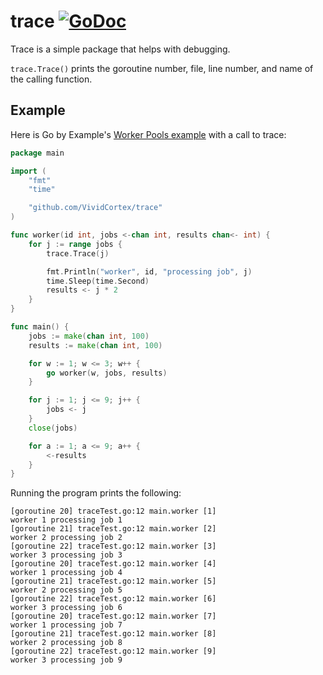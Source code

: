 trace [![GoDoc](https://godoc.org/github.com/VividCortex/trace?status.png)](https://godoc.org/github.com/VividCortex/trace)
=====
Trace is a simple package that helps with debugging.

`trace.Trace()` prints the goroutine number, file, line number, and name
of the calling function.

Example
---
Here is Go by Example's [Worker Pools example](https://gobyexample.com/worker-pools) with a
call to trace:

```go
package main

import (
	"fmt"
	"time"

	"github.com/VividCortex/trace"
)

func worker(id int, jobs <-chan int, results chan<- int) {
	for j := range jobs {
		trace.Trace(j)

		fmt.Println("worker", id, "processing job", j)
		time.Sleep(time.Second)
		results <- j * 2
	}
}

func main() {
	jobs := make(chan int, 100)
	results := make(chan int, 100)

	for w := 1; w <= 3; w++ {
		go worker(w, jobs, results)
	}

	for j := 1; j <= 9; j++ {
		jobs <- j
	}
	close(jobs)

	for a := 1; a <= 9; a++ {
		<-results
	}
}

```

Running the program prints the following:

```
[goroutine 20] traceTest.go:12 main.worker [1]
worker 1 processing job 1
[goroutine 21] traceTest.go:12 main.worker [2]
worker 2 processing job 2
[goroutine 22] traceTest.go:12 main.worker [3]
worker 3 processing job 3
[goroutine 20] traceTest.go:12 main.worker [4]
worker 1 processing job 4
[goroutine 21] traceTest.go:12 main.worker [5]
worker 2 processing job 5
[goroutine 22] traceTest.go:12 main.worker [6]
worker 3 processing job 6
[goroutine 20] traceTest.go:12 main.worker [7]
worker 1 processing job 7
[goroutine 21] traceTest.go:12 main.worker [8]
worker 2 processing job 8
[goroutine 22] traceTest.go:12 main.worker [9]
worker 3 processing job 9
```
